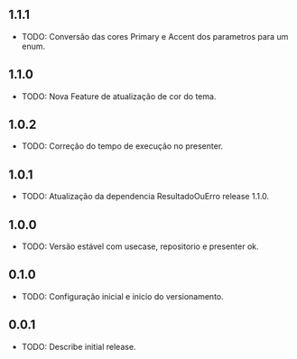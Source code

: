 ## 1.1.1

* TODO: Conversão das cores Primary e Accent dos parametros para um enum.

## 1.1.0

* TODO: Nova Feature de atualização de cor do tema.

## 1.0.2

* TODO: Correção do tempo de execução no presenter.

## 1.0.1

* TODO: Atualização da dependencia ResultadoOuErro release 1.1.0.

## 1.0.0

* TODO: Versão estável com usecase, repositorio e presenter ok.

## 0.1.0

* TODO: Configuração inicial e inicio do versionamento.

## 0.0.1

* TODO: Describe initial release.
